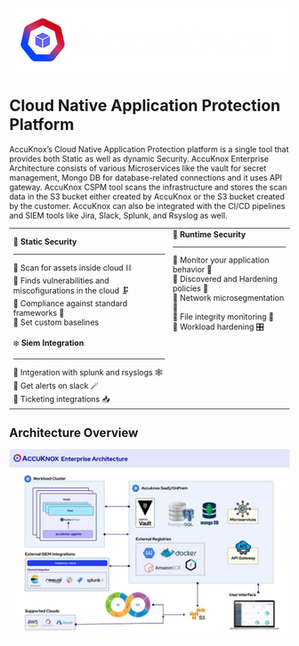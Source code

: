 ![AccuKnox Logo](./docs/assets/images/web-logo-dark-back.png)
# Cloud Native Application Protection Platform

AccuKnox’s Cloud Native Application Protection platform is a single tool that provides both Static as well as dynamic Security. AccuKnox Enterprise Architecture consists of various Microservices like the vault for secret management, Mongo DB for database-related connections and it uses API gateway. AccuKnox CSPM tool scans the infrastructure and stores the scan data in the S3 bucket either created by AccuKnox or the S3 bucket created by the customer. AccuKnox can also be integrated with the CI/CD pipelines and SIEM tools like Jira, Slack, Splunk, and Rsyslog as well.

|  |   |
|:---|:---
| :muscle: **Static Security** <hr>:small_blue_diamond: Scan for assets inside cloud :chains: <br>:small_blue_diamond: Finds vulnerabilities and miscofigurations in the cloud :clamp: <br>:small_blue_diamond: Compliance against standard frameworks :left_luggage: <br>:small_blue_diamond: Set custom baselines | :ring: **Runtime Security** <hr>:small_blue_diamond: Monitor your application behavior :traffic_light:<br>:small_blue_diamond: Discovered and Hardening policies :traffic_light:<br>:small_blue_diamond: Network microsegmentation :traffic_light:<br>:small_blue_diamond: File integrity monitoring :traffic_light:<br>:small_blue_diamond: Workload hardening :control_knobs:|
| :snowflake: **Siem Integration** <hr>:small_blue_diamond: Intgeration with splunk and rsyslogs :spider_web:<br>:small_blue_diamond: Get alerts on slack :magic_wand:<br>:small_blue_diamond: Ticketing integrations :inbox_tray:|

## Architecture Overview

![AccuKnox High Level Design](./docs/introduction/images/accuknox-architecture.png)
